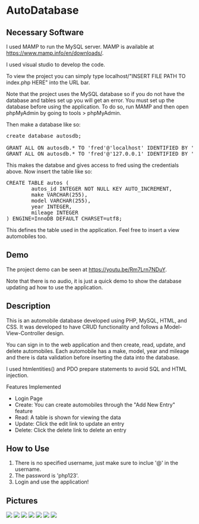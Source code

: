 # AutoDatabase

## Necessary Software
I used MAMP to run the MySQL server. MAMP is available at https://www.mamp.info/en/downloads/.

I used visual studio to develop the code.

To view the project you can simply type localhost/"INSERT FILE PATH TO index.php HERE" into the URL bar. 

Note that the project uses the MySQL database so if you do not have the database and tables set up you will get an error. You must set up the database before using the application. To do so, run MAMP and then open phpMyAdmin by going to tools > phpMyAdmin.

Then make a database like so:

<pre>
create database autosdb;

GRANT ALL ON autosdb.* TO 'fred'@'localhost' IDENTIFIED BY 'zap';
GRANT ALL ON autosdb.* TO 'fred'@'127.0.0.1' IDENTIFIED BY 'zap';
</pre>

This makes the databse and gives access to fred using the credentials above. Now insert the table like so:

<pre>
CREATE TABLE autos (
        autos_id INTEGER NOT NULL KEY AUTO_INCREMENT,
        make VARCHAR(255),
        model VARCHAR(255),
        year INTEGER,
        mileage INTEGER
) ENGINE=InnoDB DEFAULT CHARSET=utf8;
</pre>

This defines the table used in the application. Feel free to insert a view automobiles too.

## Demo
The project demo can be seen at https://youtu.be/Rm7Lrn7NDuY. 

Note that there is no audio, it is just a quick demo to show the database updating ad how to use the application.

## Description
This is an automobile database developed using PHP, MySQL, HTML, and CSS. It was developed to have CRUD functionality and follows a Model-View-Controller design. 

You can sign in to the web application and then create, read, update, and delete automobiles. Each automobile has a make, model, year and mileage and there is data validation before inserting the data into the database.

I used htmlentities() and PDO prepare statements to avoid SQL and HTML injection.

Features Implemented
- Login Page
- Create: You can create automobiles through the "Add New Entry" feature
- Read: A table is shown for viewing the data
- Update: Click the edit link to update an entry
- Delete: Click the delete link to delete an entry

## How to Use
1. There is no specified username, just make sure to inclue '@' in the username. 
2. The password is 'php123'.
3. Login and use the application!

## Pictures

<img src = "https://user-images.githubusercontent.com/53048085/129656221-75789672-cea0-4fde-8415-5ea6d6a5c36c.png"/>

<img src = "https://user-images.githubusercontent.com/53048085/129656299-5894fe97-a96b-4934-8b46-529961b8f2bd.png"/>

<img src = "https://user-images.githubusercontent.com/53048085/129656324-09fde596-762a-42e2-9fef-3b0bf6515abf.png"/>

<img src = "https://user-images.githubusercontent.com/53048085/129656358-283d76db-aea6-40ca-9c14-3e6a857f6daa.png"/>

<img src = "https://user-images.githubusercontent.com/53048085/129656380-451b6743-eba7-4d07-9adf-27a1b24d085b.png"/>

<img src = "https://user-images.githubusercontent.com/53048085/129656415-cfd50e39-138c-454e-8ec4-5df0b6afc9c2.png"/>

<img src = "https://user-images.githubusercontent.com/53048085/129656444-15bae644-c849-406f-8a56-0f7491e1d390.png"/>
